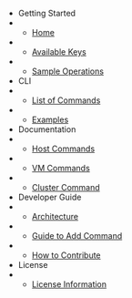 * Getting Started
* * [Home](/ "VHPC Toolkit")
* * [Available Keys](available-keys.md "Keys supported by cluster")
* * [Sample Operations](sample-operations.md "Sample operations")
* CLI
* * [List of Commands](commands.md "All available commands")
* * [Examples]()
* Documentation
* * [Host Commands]()
* * [VM Commands]()
* * [Cluster Command]()
* Developer Guide
* * [Architecture]()
* * [Guide to Add Command]()
* * [How to Contribute]()
* License
* * [License Information](license.md "License Information")
